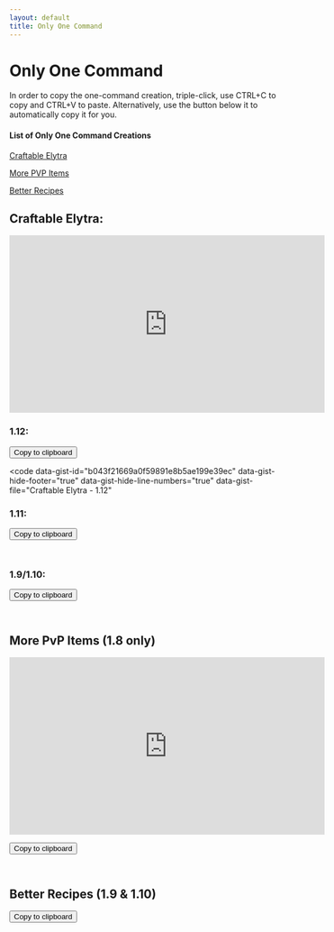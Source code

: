 ```yaml
---
layout: default
title: Only One Command
---
```

<script src="main.js"></script>
<script src="https://ajax.googleapis.com/ajax/libs/jquery/3.3.1/jquery.min.js"></script>
<script src="https://cdnjs.cloudflare.com/ajax/libs/gist-embed/2.7.1/gist-embed.min.js"></script>

<style>
code {
    overflow: hidden;
    color: white;
    width: 450px;
    height: 450px;
    margin: auto
}
</style>

# Only One Command

In order to copy the one-command creation, triple-click, use CTRL+C to copy and CTRL+V to paste.
Alternatively, use the button below it to automatically copy it for you.

#### List of Only One Command Creations

[Craftable Elytra](#craftable-elytra)

[More PVP Items](#more-pvp-items-18-only)

[Better Recipes](#better-recipies-19-110)


## Craftable Elytra:

<iframe width="560" height="315" src="https://www.youtube-nocookie.com/embed/XVVbSVz4zB8?rel=0&amp;showinfo=0" frameborder="0" allow="autoplay; encrypted-media" allowfullscreen></iframe>


### 1.12:

<button class="copybutton" onclick="copytoClipboard(document.getElementById('file-craftable-elytra-1-12-LC1').innerHTML)">Copy to clipboard</button>

<code data-gist-id="b043f21669a0f59891e8b5ae199e39ec"
    data-gist-hide-footer="true"
    data-gist-hide-line-numbers="true"
    data-gist-file="Craftable Elytra - 1.12"
</code>

### 1.11:

<button class="copybutton" onclick="copytoClipboard(document.getElementById('file-craftable-elytra-1-11-LC1').innerHTML)">Copy to clipboard</button>

<code data-gist-id="b043f21669a0f59891e8b5ae199e39ec"
    data-gist-hide-footer="true"
    data-gist-hide-line-numbers="true"
    data-gist-file="Craftable Elytra - 1.11">
</code>

### 1.9/1.10:

<button class="copybutton" onclick="copytoClipboard(document.getElementById('file-craftable-elytra-1-9-1-10-LC1').innerHTML)">Copy to clipboard</button>

<code data-gist-id="b043f21669a0f59891e8b5ae199e39ec"
    data-gist-hide-footer="true"
    data-gist-hide-line-numbers="true"
    data-gist-file="Craftable Elytra - 1.9 & 1.10">
</code>


## More PvP Items \(1.8 only\)

<iframe width="560" height="315" src="https://www.youtube.com/embed/UmKv_wfiYKs" frameborder="0" allow="autoplay; encrypted-media" allowfullscreen></iframe>

<button class="copybutton" onclick="copytoClipboard(document.getElementById('file-morepvpitems-txt-LC1').innerHTML)">Copy to clipboard</button>

<code data-gist-id="9997bd172234f305bc4067cc28ec73ac"
    data-gist-hide-footer="true"
    data-gist-hide-line-numbers="true"
    data-gist-file="MorePVPItems.txt">
</code>

## Better Recipes \(1.9 & 1.10\)

<button class="copybutton" onclick="copytoClipboard(document.getElementById('file-morepvpitems-txt-LC1').innerHTML)">Copy to clipboard</button>

<code data-gist-id="15d815f9437c2566ffe5bcbeefa114a2"
    data-gist-hide-footer="true"
    data-gist-hide-line-numbers="true"
    data-gist-file="BetterRecipes.txt">
</code>

